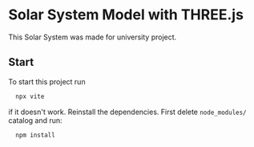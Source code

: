 
# Solar System Model with THREE.js

This Solar System was made for university project.


## Start

To start this project run

```bash
  npx vite
```
if it doesn't work. Reinstall the dependencies. First delete `node_modules/` catalog and run:

```bash
  npm install
```

